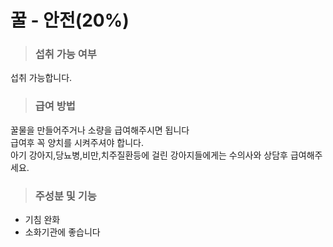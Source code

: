 # 꿀 - 안전(20%)
> ### 섭취 가능 여부 
섭취 가능합니다.
> ### 급여 방법
꿀물을 만들어주거나 소량을 급여해주시면 됩니다\
급여후 꼭 양치를 시켜주셔야 합니다.\
아기 강아지,당뇨병,비만,치주질환등에 걸린 강아지들에게는 수의사와 상담후 급여해주세요.
> ### 주성분 및 기능
- 기침 완화
- 소화기관에 좋습니다
